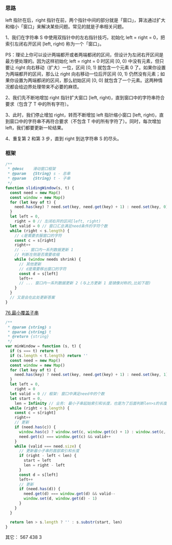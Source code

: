 ### 思路

left 指针在后，right 指针在前，两个指针中间的部分就是「窗口」，算法通过扩大和缩小「窗口」来解决某些问题。常见的就是子串相关问题。

1、我们在字符串 S 中使用双指针中的左右指针技巧，初始化 left = right = 0，把索引左闭右开区间 [left, right) 称为一个「窗口」。

PS：理论上你可以设计两端都开或者两端都闭的区间，但设计为左闭右开区间是最方便处理的。因为这样初始化 left = right = 0 时区间 [0, 0) 中没有元素，但只要让 right 向右移动（扩大）一位，区间 [0, 1) 就包含一个元素 0 了。如果你设置为两端都开的区间，那么让 right 向右移动一位后开区间 (0, 1) 仍然没有元素；如果你设置为两端都闭的区间，那么初始区间 [0, 0] 就包含了一个元素。这两种情况都会给边界处理带来不必要的麻烦。

2、我们先不断地增加 right 指针扩大窗口 [left, right)，直到窗口中的字符串符合要求（包含了 T 中的所有字符）。

3、此时，我们停止增加 right，转而不断增加 left 指针缩小窗口 [left, right)，直到窗口中的字符串不再符合要求（不包含 T 中的所有字符了）。同时，每次增加 left，我们都要更新一轮结果。

4、重复第 2 和第 3 步，直到 right 到达字符串 S 的尽头。

### 框架

```js
/**
 * @desc    滑动窗口框架
 * @param   {String} s - 总串
 * @param   {String} t - 子串
 */
function slidingWindow(s, t) {
  const need = new Map()
  const window = new Map()
  for (let key of t) {
    need.has(key) ? need.set(key, need.get(key) + 1) : need.set(key, 0)
  }
  let left = 0,
    right = 0 // 左闭右开的区间[left, right)
  let valid = 0 // 窗口汇总满足need条件的字符个数
  while (right < s.length) {
    // c是需要衣服窗口的字符
    const c = s[right]
    right++
    // ... 窗口内一系列数据更新 1
    // 判断左侧是否需要收缩
    while (window needs shrink) {
      // 其他更新
      // d是需要移出窗口的字符
      const d = s[left]
      left++
      // ... 窗口内一系列数据更新 2 (与上方更新 1 是镜像对称的,比如下题)
    }
  }
  // 又是会在此处更新答案
}
```

[76.最小覆盖子串](https://leetcode.cn/problems/longest-palindromic-substring/)

```js
/**
 * @param {string} s
 * @param {string} t
 * @return {string}
 */
var minWindow = function (s, t) {
  if (s === t) return t
  if (s.length < t.length) return ''
  const need = new Map()
  const window = new Map()
  for (let key of t) {
    need.has(key) ? need.set(key, need.get(key) + 1) : need.set(key, 1)
  }
  let left = 0,
    right = 0
  let valid = 0 // 框架: 窗口中满足need中的个数
  let start = 0,
    len = Infinity // 业务: 最小子串起始索引和长度，也是为了后面判断len>s的长度表示没有子串时返回空串
  while (right < s.length) {
    const c = s[right]
    right++
    // 更新
    if (need.has(c)) {
      window.has(c) ? window.set(c, window.get(c) + 1) : window.set(c, 1)
      need.get(c) === window.get(c) && valid++
    }
    while (valid === need.size) {
      // 更新最小子串的首部索引和长度
      if (right - left < len) {
        start = left
        len = right - left
      }
      const d = s[left]
      left++
      // 更新
      if (need.has(d)) {
        need.get(d) === window.get(d) && valid--
        window.set(d, window.get(d) - 1)
      }
    }
  }

  return len > s.length ? '' : s.substr(start, len)
}
```

其它：
567
438
3
